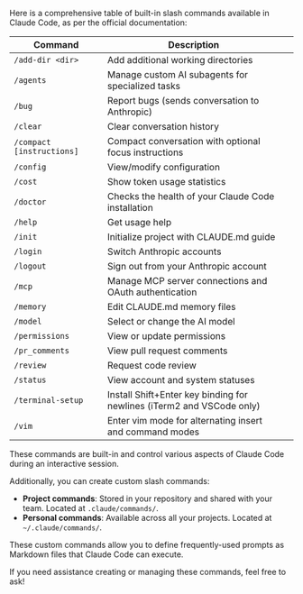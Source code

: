 Here is a comprehensive table of built-in slash commands available in Claude Code, as per the official documentation:

| Command                   | Description                                                           |   |
| ------------------------- | --------------------------------------------------------------------- | - |
| `/add-dir <dir>`          | Add additional working directories                                    |   |
| `/agents`                 | Manage custom AI subagents for specialized tasks                      |   |
| `/bug`                    | Report bugs (sends conversation to Anthropic)                         |   |
| `/clear`                  | Clear conversation history                                            |   |
| `/compact [instructions]` | Compact conversation with optional focus instructions                 |   |
| `/config`                 | View/modify configuration                                             |   |
| `/cost`                   | Show token usage statistics                                           |   |
| `/doctor`                 | Checks the health of your Claude Code installation                    |   |
| `/help`                   | Get usage help                                                        |   |
| `/init`                   | Initialize project with CLAUDE.md guide                               |   |
| `/login`                  | Switch Anthropic accounts                                             |   |
| `/logout`                 | Sign out from your Anthropic account                                  |   |
| `/mcp`                    | Manage MCP server connections and OAuth authentication                |   |
| `/memory`                 | Edit CLAUDE.md memory files                                           |   |
| `/model`                  | Select or change the AI model                                         |   |
| `/permissions`            | View or update permissions                                            |   |
| `/pr_comments`            | View pull request comments                                            |   |
| `/review`                 | Request code review                                                   |   |
| `/status`                 | View account and system statuses                                      |   |
| `/terminal-setup`         | Install Shift+Enter key binding for newlines (iTerm2 and VSCode only) |   |
| `/vim`                    | Enter vim mode for alternating insert and command modes               |   |

These commands are built-in and control various aspects of Claude Code during an interactive session.&#x20;

Additionally, you can create custom slash commands:

* **Project commands**: Stored in your repository and shared with your team. Located at `.claude/commands/`.
* **Personal commands**: Available across all your projects. Located at `~/.claude/commands/`.

These custom commands allow you to define frequently-used prompts as Markdown files that Claude Code can execute.&#x20;

If you need assistance creating or managing these commands, feel free to ask!
